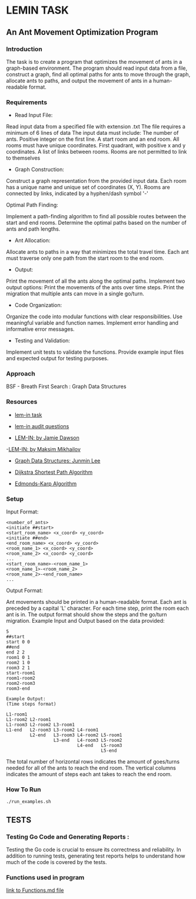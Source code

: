 # LEMIN TASK

## An Ant Movement Optimization Program

### Introduction

The task is to create a program that optimizes the movement of ants in a graph-based environment. The program should read input data from a file, construct a graph, find all optimal paths for ants to move through the graph, allocate ants to paths, and output the movement of ants in a human-readable format.

### Requirements

- Read Input File:

Read input data from a specified file with extension .txt
The file requires a minimum of 6 lines of data
The input data must include:
The number of ants. Positive integer on the first line.
A start room and an end room.
All rooms must have unique coordinates. First quadrant, with positive x and y coordinates.
A list of links between rooms.
Rooms are not permitted to link to themselves

- Graph Construction:

Construct a graph representation from the provided input data.
Each room has a unique name and unique set of coordinates (X, Y).
Rooms are connected by links, indicated by a hyphen/dash symbol '-'

Optimal Path Finding:

Implement a path-finding algorithm to find all possible routes between the start and end rooms.
Determine the optimal paths based on the number of ants and path lengths.

- Ant Allocation:

Allocate ants to paths in a way that minimizes the total travel time.
Each ant must traverse only one path from the start room to the end room.

- Output:

Print the movement of all the ants along the optimal paths.
Implement two output options:
Print the movements of the ants over time steps.
Print the migration that multiple ants can move in a single go/turn.

- Code Organization:

Organize the code into modular functions with clear responsibilities.
Use meaningful variable and function names.
Implement error handling and informative error messages.

- Testing and Validation:

Implement unit tests to validate the functions.
Provide example input files and expected output for testing purposes.

### Approach

BSF - Breath First Search : Graph Data Structures

### Resources

- [lem-in task](https://learn.01founders.co/intra/london/div-01/lem-in?event=138)

- [lem-in audit questions](https://github.com/01-edu/public/tree/master/subjects/lem-in)

- [LEM-IN: by Jamie Dawson](https://medium.com/@jamierobertdawson/lem-in-finding-all-the-paths-and-deciding-which-are-worth-it-2503dffb893)

-[LEM-IN: by Maksim Mikhailov](https://mer.pw/projects/lem-in)

- [Graph Data Structures: Junmin Lee](https://www.youtube.com/watch?v=JPD1OVgoa0Q)

- [Dijkstra Shortest Path Algorithm](https://www.youtube.com/watch?v=pVfj6mxhdMw)
- [Edmonds-Karp Algorithm](https://youtu.be/RppuJYwlcI8)

### Setup

Input Format:

```
<number_of_ants>
<initiate ##start>
<start_room_name> <x_coord> <y_coord>
<initiate ##end>
<end_room_name> <x_coord> <y_coord>
<room_name_1> <x_coord> <y_coord>
<room_name_2> <x_coord> <y_coord>
...
<start_room_name>-<room_name_1>
<room_name_1>-<room_name_2>
<room_name_2>-<end_room_name>
...
```

Output Format:

Ant movements should be printed in a human-readable format.
Each ant is preceded by a capital 'L' character.
For each time step, print the room each ant is in.
The output format should show the steps and the go/turn migration.
Example Input and Output based on the data provided:

```
5
##start
start 0 0
##end
end 2 2
room1 0 1
room2 1 0
room3 2 1
start-room1
room1-room2
room2-room3
room3-end

Example Output:
(Time steps format)

L1-room1
L1-room2 L2-room1
L1-room3 L2-room2 L3-room1
L1-end   L2-room3 L3-room2 L4-room1
         L2-end   L3-room3 L4-room2 L5-room1
                  L3-end   L4-room3 L5-room2
                           L4-end   L5-room3
                                    L5-end
```

The total number of horizontal rows indicates the amount of goes/turns needed for all of the ants to reach the end room.
The vertical columns indicates the amount of steps each ant takes to reach the end room.

### How To Run

```
./run_examples.sh
```

## TESTS

<!-- This document provides an explanation of the test cases for all methods in the `lemin` package. -->

### Testing Go Code and Generating Reports :

Testing the Go code is crucial to ensure its correctness and reliability. In addition to running tests, generating test reports helps to understand how much of the code is covered by the tests.

### Functions used in program

[link to Functions.md file](/functions/Functions.md)
